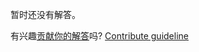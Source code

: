 
暂时还没有解答。

有兴趣[贡献你的解答](https://github.com/BFEdev/BFE.dev-solutions/blob/main/question/what-is-that-your-team-upset-you-the-most_zh.md)吗? [Contribute guideline](https://github.com/BFEdev/BFE.dev-solutions#how-to-contribute)
